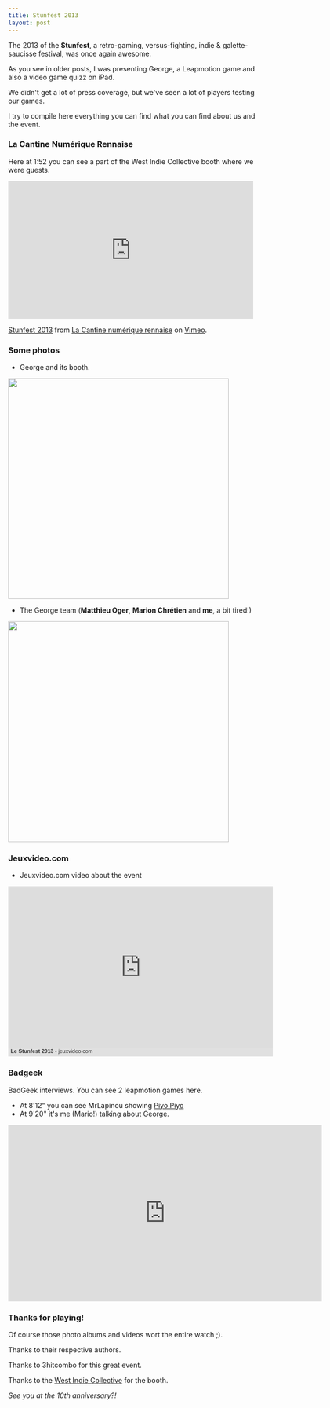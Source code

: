 ```yaml
---
title: Stunfest 2013
layout: post
---
```


The 2013 of the **Stunfest**, a retro-gaming, versus-fighting, indie & galette-saucisse festival, was once again awesome.

As you see in older posts, I was presenting George, a Leapmotion game and also a video game quizz on iPad.

We didn't get a lot of press coverage, but we've seen a lot of players testing our games. 

I try to compile here everything you can find what you can find about us and the event.

### La Cantine Numérique Rennaise

Here at 1:52 you can see a part of the West Indie Collective booth where we were guests.

<iframe src="http://player.vimeo.com/video/65048089" width="500" height="281" frameborder="0" webkitAllowFullScreen mozallowfullscreen allowFullScreen></iframe> <p><a href="http://vimeo.com/65048089">Stunfest 2013</a> from <a href="http://vimeo.com/lacantinerennes">La Cantine num&eacute;rique rennaise</a> on <a href="http://vimeo.com">Vimeo</a>.</p>

### Some photos

- George and its booth.

<a href="https://plus.google.com/photos/103787293337489326081/albums/5872181211322299361/5872181311811163234"><img src="https://lh3.googleusercontent.com/-4h2MyvJMquA/UX4tynsxFGI/AAAAAAAAB5g/5aJs0lth1Wk/w1048-h786/P1000135.JPG" width="450" /></a>

- The George team (**Matthieu Oger**, **Marion Chrétien** and **me**, a bit tired!)

<img src="{{site.url}}/static/content/2013-05-04/georgeteam_stunfest.jpg" width="450" />


### Jeuxvideo.com

- Jeuxvideo.com video about the event

<div style="width:540px;background:#E0E0E0;"><iframe frameborder="0" src="http://www.jeuxvideo.com/reportages-videos-jeux/0011/00112594/iframe.htm" style="width:540px;height:330px;border:0;margin:0;overflow:hidden;"></iframe><p style="margin:0;padding:0 5px 5px 5px;font-size:11px;font-family: Tahoma, Arial, sans-serif;"><a href="http://www.jeuxvideo.com/reportages-videos-jeux/0000/00000000/le-stunfest-2013-00112594.htm" target="_blank" style="color:#333333;text-decoration:none;"><strong>Le Stunfest 2013</strong></a><a href="http://www.jeuxvideo.com/" target="_blank" style="color:#333333;text-decoration:none;"> - jeuxvideo.com</a></p></div>

### Badgeek 

BadGeek interviews. You can see 2 leapmotion games here.

- At 8'12" you can see MrLapinou showing [Piyo Piyo](http://www.youtube.com/watch?v=wF-ADywfjHk)
- At 9'20" it's me (Mario!) talking about George.


<iframe width="640" height="360" src="http://www.youtube.com/embed/UyAxn5VZEqQ" frameborder="0" allowfullscreen></iframe>


### Thanks for playing!

Of course those photo albums and videos wort the entire watch ;).

Thanks to their respective authors.

Thanks to 3hitcombo for this great event.

Thanks to the [West Indie Collective](www.westindiecollective.com) for the booth.

*See you at the 10th anniversary?!*